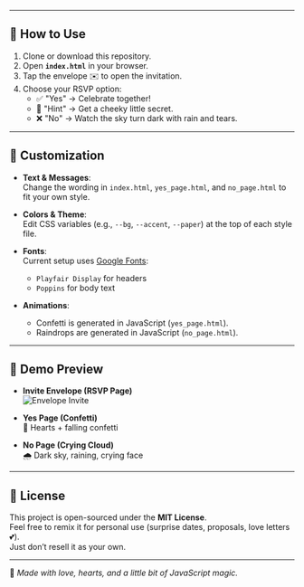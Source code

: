 
---

## 🚀 How to Use

1. Clone or download this repository.  
2. Open **`index.html`** in your browser.  
3. Tap the envelope ✉️ to open the invitation.  
4. Choose your RSVP option:  
   - ✅ "Yes" → Celebrate together!  
   - 🤔 "Hint" → Get a cheeky little secret.  
   - ❌ "No" → Watch the sky turn dark with rain and tears.  

---

## 🎨 Customization

- **Text & Messages**:  
  Change the wording in `index.html`, `yes_page.html`, and `no_page.html` to fit your own style.  

- **Colors & Theme**:  
  Edit CSS variables (e.g., `--bg`, `--accent`, `--paper`) at the top of each style file.  

- **Fonts**:  
  Current setup uses [Google Fonts](https://fonts.google.com/):  
  - `Playfair Display` for headers  
  - `Poppins` for body text  

- **Animations**:  
  - Confetti is generated in JavaScript (`yes_page.html`).  
  - Raindrops are generated in JavaScript (`no_page.html`).  

---

## 📸 Demo Preview

- **Invite Envelope (RSVP Page)**  
  ![Envelope Invite](https://i.pinimg.com/originals/48/b6/01/48b60189aafdd79ef3a6cdc56b98ab9f.gif)

- **Yes Page (Confetti)**  
  🎊 Hearts + falling confetti  

- **No Page (Crying Cloud)**  
  🌧 Dark sky, raining, crying face  

---

## 📜 License

This project is open-sourced under the **MIT License**.  
Feel free to remix it for personal use (surprise dates, proposals, love letters 💕).  
Just don’t resell it as your own.  

---

💖 *Made with love, hearts, and a little bit of JavaScript magic.*  
